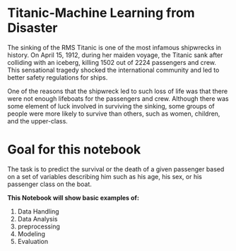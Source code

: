 # Titanic-Machine Learning from Disaster


The sinking of the RMS Titanic is one of the most infamous shipwrecks in history. On April 15, 1912, during her maiden voyage, the Titanic sank after colliding with an iceberg, killing 1502 out of 2224 passengers and crew. This sensational tragedy shocked the international community and led to better safety regulations for ships.

One of the reasons that the shipwreck led to such loss of life was that there were not enough lifeboats for the passengers and crew. Although there was some element of luck involved in surviving the sinking, some groups of people were more likely to survive than others, such as women, children, and the upper-class.

# Goal for this notebook
The task is to predict the survival or the death of a given passenger based on a set of variables describing him such as his age, his sex, or his passenger class on the boat.

<b>This Notebook will show basic examples of:</b>
1. Data Handling
2. Data Analysis
3. preprocessing
4. Modeling
5. Evaluation
